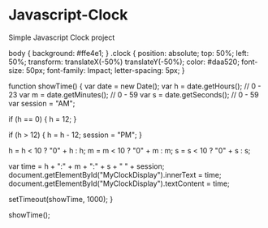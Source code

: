 # Javascript-Clock
Simple Javascript Clock project

<div id="MyClockDisplay" class="clock" onload="showTime()"></div>

body {
  background: #ffe4e1;
}
.clock {
  position: absolute;
  top: 50%;
  left: 50%;
  transform: translateX(-50%) translateY(-50%);
  color: #daa520;
  font-size: 50px;
  font-family: Impact;
  letter-spacing: 5px;
}

function showTime() {
  var date = new Date();
  var h = date.getHours(); // 0 - 23
  var m = date.getMinutes(); // 0 - 59
  var s = date.getSeconds(); // 0 - 59
  var session = "AM";

  if (h == 0) {
    h = 12;
  }

  if (h > 12) {
    h = h - 12;
    session = "PM";
  }

  h = h < 10 ? "0" + h : h;
  m = m < 10 ? "0" + m : m;
  s = s < 10 ? "0" + s : s;

  var time = h + ":" + m + ":" + s + " " + session;
  document.getElementById("MyClockDisplay").innerText = time;
  document.getElementById("MyClockDisplay").textContent = time;

  setTimeout(showTime, 1000);
}

showTime();
